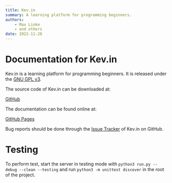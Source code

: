 ```yaml
---
title: Kev.in
summary: A learning platform for programming beginners.
authors:
    - Max Linke
    - and others
date: 2022-11-26
---
```


# Documentation for Kev.in

Kev.in is a learning platform for programming beginners. It is released under the [GNU GPL v3](https://www.gnu.org/licenses/gpl-3.0.html).

The source code of Kev.in can be downloaded at:

[GitHub](https://github.com/mlinke-ai/kev_in)

The documentation can be found online at:

[GitHub Pages](https://mlinke-ai.github.io/kev_in/)

Bug reports should be done through the [Issue Tracker](https://github.com/mlinke-ai/kev_in/issues) of Kev.in on GitHub.

# Testing

To perform test, start the server in testing mode with `python3 run.py --debug --clean --testing` and run `python3 -m unittest discover` in the root of the project.
